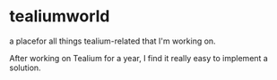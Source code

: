 # tealiumworld
a placefor all things tealium-related that I'm working on.

After working on Tealium for a year, I find it really easy to implement a solution.
